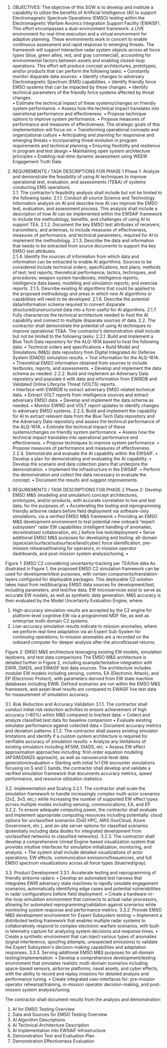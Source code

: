 1.	OBJECTIVES: 
The objective of this SOW is to develop and institute a capability to utilize the benefits of Artificial Intelligence (AI) to support Electromagnetic Spectrum Operations (EMSO) testing within the Electromagnetic Warfare Avionics Integration Support Facility (EWAISF).  
This effort encompasses a dual-environment framework: a LIVE environment for real-time execution and a virtual environment for adaptive planning. These environments work in concert to enable continuous assessment and rapid response to emerging threats. The framework will support interactive radar system objects across all force types (blue, green allies, red, and gray commercial), accounting for environmental factors between assets and enabling closed-loop operations. 
This effort will produce concept architectures, prototypes, and/or products that can perform the following tasks: 
•	Constantly monitor disparate data sources. 
•	Identify changes to adversary Electromagnetic Spectrum (EMS) capabilities. 
•	Identify friendly force EMSO systems that can be impacted by these changes. 
•	Identify technical parameters of the friendly force systems affected by threat changes.  
•	Estimate the technical impact of these systems/changes on friendly system performance. 
•	Assess how the technical impact translates into operational performance and effectiveness. 
•	Propose technique options to improve system performance. 
•	Propose measures of performance and measures of effectiveness. 
The strategic goals of this implementation will focus on:
•	Transforming operational concepts and organizational culture
•	Anticipating and planning for responsive and emerging threats
•	Incorporating threat evolution in program requirements and technical planning
•	Ensuring flexibility and resilience in program and test design
•	Maintaining open system architecture principles
•	Enabling real-time dynamic assessment using WEEW Engagement Truth Data

2.	REQUIREMENTS / TASK DESCRIPTIONS FOR PHASE 1
Phase 1: Analyze and demonstrate the feasibility of using AI techniques to improve operational test, evaluation, and assessments (TE&A) of systems conducting EMS operations.   
2.1.	The contractor’s feasibility analysis shall include but not be limited to the following tasks: 
2.1.1.	Conduct all source Science and Technology Information analysis on AI and describe how AI can improve the EMSO test, evaluation, and assessment process.  This analysis shall include a description of how AI can be implemented within the EWSAIF framework to include the methodology, benefits, and challenges of using AI to support TEA. 
2.1.2.	Document the key EMSO test attributes of receivers, transmitters, and antennas, to include measures of effectiveness, measures of performance, and technical parameters, required for AI to implement the methodology. 
2.1.3.	Describe the data and information that needs to be extracted from source documents to support the key EMSO test attributes.   
2.1.4.	Identify the sources of information from which data and information can be extracted to enable AI algorithms.  Sources to be considered include technical orders; specifications; test plans; methods of test; test reports; theoretical performance; tactics, techniques, and procedures; weapon system handbooks; intelligence reports; intelligence data bases; modeling and simulation reports; and exercise reports. 
2.1.5.	Describe existing AI algorithms that could be applied to the proposed methodology and areas in which new AI algorithms or capabilities will need to be developed. 
2.1.6.	Describe the potential data/information schema required to convert disparate structured/unstructured data into a form useful for AI algorithms. 
2.1.7.	Fully characterize the technical architecture needed to host the AI capability and connect to multiple disparate sources of data. 
2.2.	The contractor shall demonstrate the potential of using AI techniques to improve operational TE&A.  The contractor’s demonstration shall include but not be limited to the following tasks: 
2.2.1.	Build and implement a Blue Tech Data repository for the ALQ-161A based to host the following data: 
•	Technical orders and specifications 
•	Build Model and Simulations (M&S) data repository from Digital Integrated Air Defense System (DIADS) simulation results. 
•	Test information for the ALQ-161A. 
•	Theoretical EMSO information obtained from sources to include textbooks, reports, and assessments. 
•	Develop and implement the data schema as needed. 
2.2.2.	Build and implement an Adversary Data repository and populate it with data and information from EWIRDB and Validated Online Lifecycle Threat (VOLTS) reports.  
•	Interface with EWIRDB to extract adversary EMSO related technical data. 
•	Extract VOLT reports from intelligence sources and extract adversary EMSO data. 
•	Develop and implement the data schema as needed. 
•	Monitor EWIRD and VOLT report updates to identify changes to adversary EMSO systems. 
2.2.3.	Build and implement the capability for AI to extract relevant data from the Blue Tech Data repository and the Adversary Data repository and assess the technical performance of the ALQ-161A. 
•	Estimate the technical impact of these systems/changes on friendly system performance. 
•	Assess how the technical impact translates into operational performance end effectiveness. 
•	Propose techniques to improve system performance. 
•	Propose measures of performance and measures of effectiveness. 
2.2.4.	Demonstrate and evaluate the AI capability within the EWSAIF. 
•	Develop a plan for demonstrating and evaluating the AI capability. 
•	Develop the scenario and data collection plans that underpins the demonstration. 
•	Implement the infrastructure in the EWSAIF. 
•	Perform the demonstration and collect the data necessary to evaluate the concept. 
•	Document the results and suggest improvements. 

3.	REQUIREMENTS / TASK DESCRIPTIONS FOR PHASE 2
Phase 2: Develop EMSO M&S (modeling and simulation) concept architectures, prototypes, and/or products, with accurate correlation to live and test data, for the purposes of:
•	Accelerating the testing and reprogramming friendly airborne radars before field deployment via software-only simulations, via a verified EMSO M&S framework
•	Providing an EMSO M&S development environment to test potential new onboard “expert subsystem” radar EW capabilities (intelligent handling of anomalies, decentralized collaboration, etc.) before live test/deployment
•	Serve additional EMSO M&S purposes for developing and testing: all-domain (space/air/surface/subsurface/land/cyber) force identification, pre-mission rehearsal/training for operators, in-mission operator dashboards, and post-mission system analysis/tuning.
•	
 
Figure 1: EMSO C2 considering uncertainty-tracking per TEA/live data
As illustrated in Figure 1, the proposed EMSO C2 simulation framework can be used for development/test purposes, with certain components/translation-layers configured for deployable packages. This deployable C2 solution takes input from red/blue/gray EMSO data sources for development/test, including parameters, and test/live data. EW microservices exist to serve as accurate EW models, as well as synthetic data generation. M&S accuracy is then evaluated by the Model Uncertainty Evaluation Engine, where:
1.	High-accuracy simulation results are accepted by the C2 engine for platform-level cognitive EW via a programmed MDF file, as well as enterprise multi-domain C2 systems.
2.	Low-accuracy simulation results indicate in-mission anomalies, where we perform real-time adaptation via an Expert Sub-System for continuing operations; In-mission anomalies are a recorded on the onboard computer for deeper analysis after the aircraft/asset returns.
 
Figure 2: EMSO M&S architecture leveraging existing EW models, simulation laydowns, and test data comparisons
The EMSO M&S architecture is detailed further in Figure 2, including example/tentative integration with EWIR, DIADS, and EWAISF test data sources. The architecture includes modular EW models including sensing, comms, EA (Electronic Attack), and EP (Electronic Protect), with parameters derived from EW state machine databases including EWIR. Defined scenarios are run within the EMSO M&S framework, and asset-level results are compared to EWAISF live test data for measurement of simulation accuracy.

3.1.	Risk Reduction and Accuracy Validation
3.1.1.	 The contractor shall conduct initial risk reduction activities to ensure achievement of high accuracy (>80%) within M&S compared to live/test data:
•	Collect and analyze classified test data for baseline comparison
•	Evaluate existing simulator performance against collected data
•	Document accuracy metrics and deviation patterns
3.1.2.	 The contractor shall assess existing simulator limitations and identify if a custom system architecture is required for verifiable accuracy of simulation results:
•	Analyze any limitations of existing simulators including AFSIM, DIADS, etc.
•	Assess EW effect approximation approaches including: first-order equation modeling (AFSIM/DIADS approach), as well as nanosecond-level data generation/evaluation
•	Starting with initial 1v1 EW encounter simulations focusing on S and C bands, the contractor shall develop and validate a verified simulation framework that documents accuracy metrics, speed performance, and resource utilization statistics. 

3.2.	Implementation and Scaling
3.2.1.	 The contractor shall scale the simulation framework to handle increasingly complex multi-actor scenarios (2v2, 3v3, etc.) while increasing the number of supported EW effect types across multiple modes including sensing, communications, EA, and EP.
3.2.2.	 To ensure adequate computing power, the contractor shall evaluate and implement appropriate computing resources including potentially: cloud options for unclassified scenarios (DoD HPC, AWS GovCloud, Azure Government, etc.), and on-site server options for classified scenarios (potentially including data diodes for integrated development from unclassified networks to classified networks).
3.2.3.	 The contractor shall develop a comprehensive Unreal Engine-based visualization system that provides intuitive interfaces for simulation initialization, monitoring, and analysis.
•	The system shall include detailed visualizations of actor operations, EW effects, communication emissions/frequencies, and full EMSO spectrum visualizations across all force types (blue/red/gray).

3.3.	Product Development
3.3.1.	 Accelerate testing and reprogramming of friendly airborne radars: 
•	Develop an automated test harness that integrates EWIR adversary state machines to rapidly simulate engagement scenarios, automatically identifying edge cases and potential vulnerabilities in radar configurations before field deployment.
•	Create a hardware-in-the-loop simulation environment that connects to actual radar processors, allowing for automated reprogramming/validation against scenarios while monitoring system response and performance metrics.
3.3.2.	 Provide EMSO M&S development environment for Expert Subsystem testing: 
•	Implement a distributed testing framework that enables multiple radar systems to collaboratively respond to complex electronic warfare scenarios, with built-in telemetry capture for analyzing system decisions and response times.
•	Create a synthetic environment that can inject various types of anomalies (signal interference, spoofing attempts, unexpected emissions) to validate the Expert Subsystem's decision-making capabilities and adaptation responses.
3.3.3.	 Serving additional EMSO M&S purposes for all-domain testing/implementation: 
•	Develop a comprehensive development/testing environment that simulates realistic multi-domain scenarios including space-based sensors, airborne platforms, naval assets, and cyber effects, with the ability to record and replay missions for detailed analysis and performance tuning.
•	Create integrated user-interfaces for: pre-mission operator rehearsal/training, in-mission operator decision-making, and post-mission system analysis/tuning.

The contractor shall document results from the analysis and demonstration: 
1.	AI for EMSO Testing Overview 
2.	Data and Sources for EMSO Testing Overview 
3.	AI Algorithm Descriptions 
4.	AI Technical Architecture Description 
5.	AI Implementation into EWSAIF Infrastructure 
6.	Demonstration Test and Evaluation Plan 
7.	Demonstration Effectiveness Evaluation 

